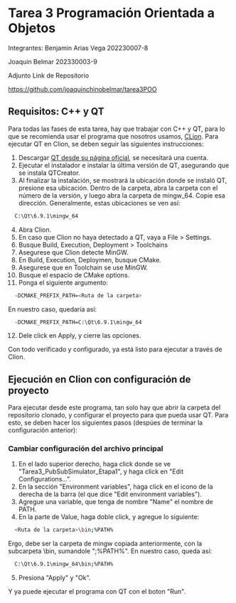 # Tarea 3 Programación Orientada a Objetos

Integrantes: Benjamin Arias Vega	202230007-8

Joaquin Belmar		202330003-9


Adjunto Link de Repositorio

https://github.com/joaquinchinobelmar/tarea3POO


## Requisitos: C++ y QT

Para todas las fases de esta tarea, hay que trabajar con C++ y QT, para lo que se recomienda usar el programa que nosotros usamos, [CLion](https://www.jetbrains.com/es-es/clion/). Para ejecutar QT en Clion, se deben seguir las siguientes instrucciones:

1. Descargar [QT desde su página oficial](https://www.qt.io/download-qt-installer), se necesitará una cuenta.
2. Ejecutar el instalador e instalar la última versión de QT, asegurando que se instala QTCreator.
3. Al finalizar la instalación, se mostrará la ubicación donde se instaló QT, presione esa ubicación. Dentro de la carpeta, abra la carpeta con el número de la versión, y luego abra la carpeta de mingw_64. Copie esa dirección. Generalmente, estas ubicaciones se ven así:

```bash
  C:\Qt\6.9.1\mingw_64
```
4. Abra Clion.
5. En caso que Clion no haya detectado a QT, vaya a File > Settings.
6. Busque Build, Execution, Deployment > Toolchains
7. Asegurese que Clion detecte MinGW.
8. En Build, Execution, Deploymen, busque CMake.
9. Asegurese que en Toolchain se use MinGW.
10. Busque el espacio de CMake options.
11. Ponga el siguiente argumento:
```bash
  -DCMAKE_PREFIX_PATH=<Ruta de la carpeta>
```
En nuestro caso, quedaría así:

```bash
  -DCMAKE_PREFIX_PATH=C:\Qt\6.9.1\mingw_64
```
12. Dele click en Apply, y cierre las opciones.

Con todo verificado y configurado, ya está listo para ejecutar a través de Clion.

## Ejecución en Clion con configuración de proyecto

Para ejecutar desde este programa, tan solo hay que abrir la carpeta del repositorio clonado, y configurar el proyecto para que pueda usar QT. Para esto, se deben hacer los siguientes pasos (despúes de terminar la configuración anterior):

### Cambiar configuración del archivo principal

1. En el lado superior derecho, haga click donde se ve "Tarea3_PubSubSimulator_Etapa1", y haga click en "Edit Configurations...".
2. En la sección "Environment variables", haga click en el icono de la derecha de la barra (el que dice "Edit environment variables").
3. Agregue una variable, que tenga de nombre "Name" el nombre de PATH.
4. En la parte de Value, haga doble click, y agregue lo siguiente:

```bash
  <Ruta de la carpeta>\bin;%PATH%
```
Ergo, debe ser la carpeta de mingw copiada anteriormente, con la subcarpeta \bin, sumandole ";%PATH%". En nuestro caso, queda así:

```bash
  C:\Qt\6.9.1\mingw_64\bin;%PATH%
```
5. Presiona "Apply" y "Ok".

Y ya puede ejecutar el programa con QT con el boton "Run".
